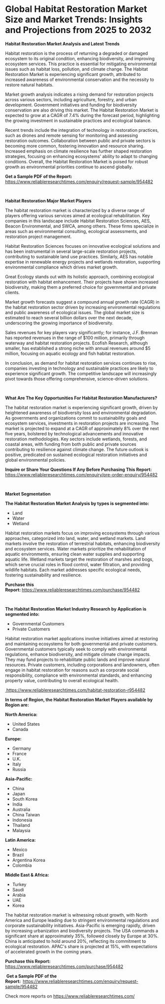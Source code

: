 <p><h1>Global Habitat Restoration Market Size and Market Trends: Insights and Projections from 2025 to 2032</h1></p><p><strong>Habitat Restoration Market Analysis and Latest Trends</strong></p>
<p><p>Habitat restoration is the process of returning a degraded or damaged ecosystem to its original condition, enhancing biodiversity, and improving ecosystem services. This practice is essential for mitigating environmental issues such as habitat loss, pollution, and climate change. The Habitat Restoration Market is experiencing significant growth, attributed to increased awareness of environmental conservation and the necessity to restore natural habitats.</p><p>Market growth analysis indicates a rising demand for restoration projects across various sectors, including agriculture, forestry, and urban development. Government initiatives and funding for biodiversity conservation are also driving this market. The Habitat Restoration Market is expected to grow at a CAGR of 7.4% during the forecast period, highlighting the growing investment in sustainable practices and ecological balance. </p><p>Recent trends include the integration of technology in restoration practices, such as drones and remote sensing for monitoring and assessing restoration outcomes. Collaboration between public and private sectors is becoming more common, fostering innovation and resource sharing. Increased emphasis on climate resilience has further shaped restoration strategies, focusing on enhancing ecosystems' ability to adapt to changing conditions. Overall, the Habitat Restoration Market is poised for robust growth as environmental priorities continue to ascend globally.</p></p>
<p><strong>Get a Sample PDF of the Report:&nbsp;</strong> <a href="https://www.reliableresearchtimes.com/enquiry/request-sample/954482?utm_campaign=3297&utm_medium=2&utm_source=Github&utm_content=ia&utm_term=07032025&utm_id=habitat-restoration">https://www.reliableresearchtimes.com/enquiry/request-sample/954482</a></p>
<p>&nbsp;</p>
<p><strong>Habitat Restoration Major Market Players</strong></p>
<p><p>The habitat restoration market is characterized by a diverse range of players offering various services aimed at ecological rehabilitation. Key companies in this landscape include Habitat Restoration Sciences, AES, Beacon Environmental, and SWCA, among others. These firms specialize in areas such as environmental consulting, ecological assessments, and restoration project management.</p><p>Habitat Restoration Sciences focuses on innovative ecological solutions and has been instrumental in several large-scale restoration projects, contributing to sustainable land use practices. Similarly, AES has notable expertise in renewable energy projects and wetlands restoration, supporting environmental compliance which drives market growth. </p><p>Great Ecology stands out with its holistic approach, combining ecological restoration with habitat enhancement. Their projects have shown increased biodiversity, making them a preferred choice for governmental and private clients. </p><p>Market growth forecasts suggest a compound annual growth rate (CAGR) in the habitat restoration sector driven by increasing environmental regulations and public awareness of ecological issues. The global market size is estimated to reach several billion dollars over the next decade, underscoring the growing importance of biodiversity.</p><p>Sales revenues for key players vary significantly; for instance, J.F. Brennan has reported revenues in the range of $100 million, primarily through waterway and habitat restoration projects. Ecofish Research, although smaller, has established a strong niche with annual revenues around $5 million, focusing on aquatic ecology and fish habitat restoration.</p><p>In conclusion, as demand for habitat restoration services continues to rise, companies investing in technology and sustainable practices are likely to experience significant growth. The competitive landscape will increasingly pivot towards those offering comprehensive, science-driven solutions.</p></p>
<p>&nbsp;</p>
<p><strong>What Are The Key Opportunities For Habitat Restoration Manufacturers?</strong></p>
<p><p>The habitat restoration market is experiencing significant growth, driven by heightened awareness of biodiversity loss and environmental degradation. As governments and organizations commit to sustainability goals and ecosystem services, investments in restoration projects are increasing. The market is projected to expand at a CAGR of approximately 8% over the next five years, bolstered by technological advancements and innovative restoration methodologies. Key sectors include wetlands, forests, and coastal areas, with funding from both public and private sources contributing to resilience against climate change. The future outlook is positive, predicated on sustained ecological restoration initiatives and global environmental policies.</p></p>
<p><strong>Inquire or Share Your Questions If Any Before Purchasing This Report:</strong> <a href="https://www.reliableresearchtimes.com/enquiry/pre-order-enquiry/954482?utm_campaign=3297&utm_medium=2&utm_source=Github&utm_content=ia&utm_term=07032025&utm_id=habitat-restoration">https://www.reliableresearchtimes.com/enquiry/pre-order-enquiry/954482</a></p>
<p>&nbsp;</p>
<p><strong>Market Segmentation</strong></p>
<p><strong>The Habitat Restoration Market Analysis by types is segmented into:</strong></p>
<p><ul><li>Land</li><li>Water</li><li>Wetland</li></ul></p>
<p><p>Habitat restoration markets focus on improving ecosystems through various approaches, categorized into land, water, and wetland markets. Land markets involve the restoration of terrestrial habitats, enhancing biodiversity and ecosystem services. Water markets prioritize the rehabilitation of aquatic environments, ensuring clean water supplies and supporting aquatic life. Wetland markets target the restoration of marshes and bogs, which serve crucial roles in flood control, water filtration, and providing wildlife habitats. Each market addresses specific ecological needs, fostering sustainability and resilience.</p></p>
<p><strong>Purchase this Report:&nbsp;</strong><a href="https://www.reliableresearchtimes.com/purchase/954482?utm_campaign=3297&utm_medium=2&utm_source=Github&utm_content=ia&utm_term=07032025&utm_id=habitat-restoration">https://www.reliableresearchtimes.com/purchase/954482</a></p>
<p>&nbsp;</p>
<p><strong>The Habitat Restoration Market Industry Research by Application is segmented into:</strong></p>
<p><ul><li>Governmental Customers</li><li>Private Customers</li></ul></p>
<p><p>Habitat restoration market applications involve initiatives aimed at restoring and maintaining ecosystems for both governmental and private customers. Governmental customers typically seek to comply with environmental regulations, enhance biodiversity, and mitigate climate change impacts. They may fund projects to rehabilitate public lands and improve natural resources. Private customers, including corporations and landowners, often engage in habitat restoration for reasons such as corporate social responsibility, compliance with environmental standards, and enhancing property value, contributing to overall ecological health.</p></p>
<p><a href="https://www.reliableresearchtimes.com/habitat-restoration-r954482?utm_campaign=3297&utm_medium=2&utm_source=Github&utm_content=ia&utm_term=07032025&utm_id=habitat-restoration">&nbsp;https://www.reliableresearchtimes.com/habitat-restoration-r954482</a></p>
<p><strong>In terms of Region, the Habitat Restoration Market Players available by Region are:</strong></p>
<p>
    <p> <strong> North America: </strong>
        <ul>
            <li>United States</li>
            <li>Canada</li>
        </ul>
        </p> 
    <p> <strong> Europe: </strong>
        <ul>
            <li>Germany</li>
            <li>France</li>
            <li>U.K.</li>
            <li>Italy</li>
            <li>Russia</li>
        </ul>
        </p> 
    <p> <strong> Asia-Pacific: </strong>
        <ul>
            <li>China</li>
            <li>Japan</li>
            <li>South Korea</li>
            <li>India</li>
            <li>Australia</li>
            <li>China Taiwan</li>
            <li>Indonesia</li>
            <li>Thailand</li>
            <li>Malaysia</li>
        </ul>
        </p> 
    <p> <strong> Latin America: </strong>
        <ul>
            <li>Mexico</li>
            <li>Brazil</li>
            <li>Argentina Korea</li>
            <li>Colombia</li>
        </ul>
        </p> 
    <p> <strong> Middle East & Africa: </strong>
        <ul>
            <li>Turkey</li>
            <li>Saudi</li>
            <li>Arabia</li>
            <li>UAE</li>
            <li>Korea</li>
        </ul>
    </p>
    </p>
<p><p>The habitat restoration market is witnessing robust growth, with North America and Europe leading due to stringent environmental regulations and corporate sustainability initiatives. Asia-Pacific is emerging rapidly, driven by increasing urbanization and biodiversity projects. The USA commands a significant share at approximately 35%, followed closely by Europe at 30%. China is anticipated to hold around 20%, reflecting its commitment to ecological restoration. APAC's share is projected at 15%, with expectations of accelerated growth in the coming years.</p></p>
<p><strong>Purchase this Report: </strong><a href="https://www.reliableresearchtimes.com/purchase/954482?utm_campaign=3297&utm_medium=2&utm_source=Github&utm_content=ia&utm_term=07032025&utm_id=habitat-restoration">https://www.reliableresearchtimes.com/purchase/954482</a></p>
<p>&nbsp;<strong>Get a Sample PDF of the Report:&nbsp;&nbsp;</strong><a href="https://www.reliableresearchtimes.com/enquiry/request-sample/954482?utm_campaign=3297&utm_medium=2&utm_source=Github&utm_content=ia&utm_term=07032025&utm_id=habitat-restoration">https://www.reliableresearchtimes.com/enquiry/request-sample/954482</a></p>
<p><strong></strong></p>
<p>Check more reports on <a href="https://www.reliableresearchtimes.com/?utm_campaign=3297&utm_medium=2&utm_source=Github&utm_content=ia&utm_term=07032025&utm_id=habitat-restoration">https://www.reliableresearchtimes.com/</a></p>